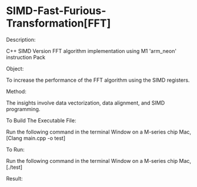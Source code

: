 # SIMD-Fast-Furious-Transformation[FFT]

Description:

C++ SIMD Version FFT algorithm implementation using M1 'arm_neon' instruction Pack


Object:

To increase the performance of the FFT algorithm using the SIMD registers. 


Method:

The insights involve data vectorization, data alignment, and SIMD programming.


To Build The Executable File:

Run the following command in the terminal Window on a M-series chip Mac,
[Clang main.cpp -o test]


To Run:

Run the following command in the terminal Window on a M-series chip Mac,
[./test]

Result:

